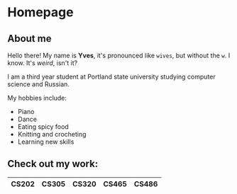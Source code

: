 # Homepage

## About me
Hello there! My name is __Yves__, it's pronounced like `wives`, but without the `w`. I know. It's *weird*, isn't it?

I am a third year student at Portland state university studying computer science and Russian. 

My hobbies include:
* Piano
* Dance
* Eating spicy food
* Knitting and crocheting
* Learning new skills

## Check out my work:
| CS202 | CS305 | CS320 | CS465 | CS486 |
| :---: | :---: | :---: | :---: | :---: |
